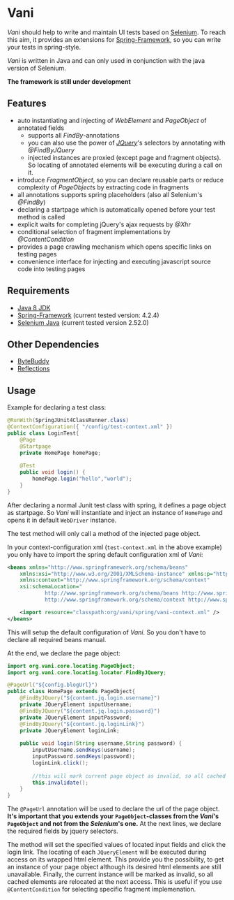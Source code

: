 # Vani
*Vani* should help to write and maintain UI tests based on [Selenium](http://seleniumhq.org/). To reach this aim, it provides an extensions for [Spring-Framework](https://spring.io/), so you can write your tests in spring-style.

*Vani* is written in Java and can only used in conjunction with the java version of Selenium.

**The framework is still under development**

## Features
- auto instantiating and injecting of *WebElement* and *PageObject* of annotated fields
	- supports all *FindBy*-annotations
	- you can also use the power of *[JQuery](https://jquery.com/)*'s selectors by annotating with *@FindByJQuery*
	- injected instances are proxied (except page and fragment objects). So locating of annotated elements will be executing during a call on it.
- introduce *FragmentObject*, so you can declare reusable parts or reduce complexity of *PageObject*s by extracting code in fragments
- all annotations supports spring placeholders (also all Selenium's *@FindBy*)
- declaring a startpage which is automatically opened before your test method is called
- explicit waits for completing jQuery's ajax requests by *@Xhr*
- conditional selection of fragment implementations by *@ContentCondition*
- provides a page crawling mechanism which opens specific links on testing pages
- convenience interface for injecting and executing javascript source code into testing pages

## Requirements
- [Java 8 JDK](http://www.oracle.com/technetwork/java/javase/downloads/index.html)
- [Spring-Framework](https://spring.io/) (current tested version: 4.2.4)
- [Selenium Java](http://seleniumhq.org/) (current tested version 2.52.0)

## Other Dependencies
- [ByteBuddy](http://bytebuddy.net/)
- [Reflections](https://github.com/ronmamo/reflections)


## Usage
Example for declaring a test class:
```java
@RunWith(SpringJUnit4ClassRunner.class)
@ContextConfiguration({ "/config/test-context.xml" })
public class LoginTest{
	@Page
	@Startpage
	private HomePage homePage;
	
	@Test
	public void login() {
		homePage.login("hello","world");
	}
}
```

After declaring a normal Junit test class with spring, it defines a page object as startpage. So *Vani* will instantiate and inject an instance of `HomePage` and opens it in default `WebDriver` instance.

The test method will only call a method of the injected page object.

In your context-configuration xml (`test-context.xml` in the above example) you only have to import the spring default configuration xml of *Vani*:
```xml
<beans xmlns="http://www.springframework.org/schema/beans"
	xmlns:xsi="http://www.w3.org/2001/XMLSchema-instance" xmlns:p="http://www.springframework.org/schema/p"
	xmlns:context="http://www.springframework.org/schema/context"
	xsi:schemaLocation="
            http://www.springframework.org/schema/beans http://www.springframework.org/schema/beans/spring-beans-4.0.xsd
            http://www.springframework.org/schema/context http://www.springframework.org/schema/context/spring-context-4.0.xsd">

	<import resource="classpath:org/vani/spring/vani-context.xml" />
</beans>
```
This will setup the default configuration of *Vani*. So you don't have to declare all required beans manual.

At the end, we declare the page object:
```java
import org.vani.core.locating.PageObject;
import org.vani.core.locating.locator.FindByJQuery;

@PageUrl("${config.blogUrl}")
public class HomePage extends PageObject{
	@FindByJQuery("${content.jq.login.username}")
	private JQueryElement inputUsername;
	@FindByJQuery("${content.jq.login.password}")
	private JQueryElement inputPassword;
	@FindByJQuery("${content.jq.loginLink}")
	private JQueryElement loginLink;
	
	public void login(String username,String password) {
		inputUsername.sendKeys(username);
		inputPassword.sendKeys(password);
		loginLink.click();
		
		//this will mark current page object as invalid, so all cached elements will be relocated during next access
		this.invalidate();
	}
}
```
The `@PageUrl` annotation will be used to declare the url of the page object. **It's important that you extends your `PageObject`-classes from the *Vani*'s `PageObject` and not from the *Selenium*'s one.** 
At the next lines, we declare the required fields by jquery selectors. 

The method will set the specified values of located input fields and click the login link. The locating of each `JQueryElement` will be executed during access on its wrapped html element. This provide you the possibility, to get an instance of your page object although its desired html elements are still unavailable. Finally, the current instance will be marked as invalid, so all cached elements are relocated at the next access. This is useful if you use `@ContentCondition` for selecting specific fragment implemenation.

